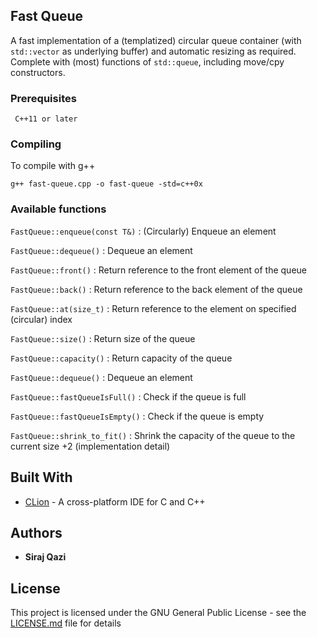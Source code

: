 ## Fast Queue

A fast implementation of a (templatized) circular queue container (with `std::vector` as underlying buffer) and automatic resizing as required. Complete with (most) functions of `std::queue`, including move/cpy constructors.

### Prerequisites

```
 C++11 or later
```

### Compiling

To compile with g++

```g++ fast-queue.cpp -o fast-queue -std=c++0x```

### Available functions

```FastQueue::enqueue(const T&)``` : (Circularly) Enqueue an element 

```FastQueue::dequeue()``` : Dequeue an element

```FastQueue::front()``` : Return reference to the front element of the queue

```FastQueue::back()``` : Return reference to the back element of the queue

```FastQueue::at(size_t)``` : Return reference to the element on specified (circular) index

```FastQueue::size()``` : Return size of the queue

```FastQueue::capacity()``` : Return capacity of the queue

```FastQueue::dequeue()``` : Dequeue an element

```FastQueue::fastQueueIsFull()``` : Check if the queue is full

```FastQueue::fastQueueIsEmpty()``` : Check if the queue is empty

```FastQueue::shrink_to_fit()``` : Shrink the capacity of the queue to the current size +2 (implementation detail)


## Built With

* [CLion](https://www.jetbrains.com/clion/) - A cross-platform IDE for C and C++

## Authors

* **Siraj Qazi**

## License

This project is licensed under the GNU General Public License - see the [LICENSE.md](LICENSE.md) file for details


